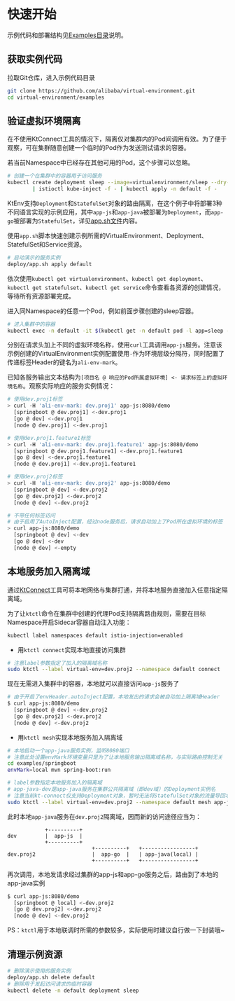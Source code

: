 # 快速开始

示例代码和部署结构见[Examples目录](https://github.com/alibaba/virtual-environment/tree/master/examples)说明。

## 获取实例代码

拉取Git仓库，进入示例代码目录

```bash
git clone https://github.com/alibaba/virtual-environment.git
cd virtual-environment/examples
```

## 验证虚拟环境隔离

在不使用KtConnect工具的情况下，隔离仅对集群内的Pod间调用有效。为了便于观察，可在集群随意创建一个临时的Pod作为发送测试请求的容器。

若当前Namespace中已经存在其他可用的Pod，这个步骤可以忽略。

```bash
# 创建一个在集群中的容器用于访问服务
kubectl create deployment sleep --image=virtualenvironment/sleep --dry-run -o yaml \
        | istioctl kube-inject -f - | kubectl apply -n default -f -
```

KtEnv支持`Deployment`和`StatefulSet`对象的路由隔离，在这个例子中将部署3种不同语言实现的示例应用，其中`app-js`和`app-java`被部署为`Deployment`，而`app-go`被部署为`StatefulSet`，详见[app.sh文件](https://github.com/alibaba/virtual-environment/blob/master/examples/deploy/app.sh)内容。

使用`app.sh`脚本快速创建示例所需的VirtualEnvironment、Deployment、StatefulSet和Service资源。

```bash
# 启动演示的服务实例
deploy/app.sh apply default
```

依次使用`kubectl get virtualenvironment`、`kubectl get deployment`、`kubectl get statefulset`、`kubectl get service`命令查看各资源的创建情况，等待所有资源部署完成。

进入同Namespace的任意一个Pod，例如前面步骤创建的sleep容器。

```bash
# 进入集群中的容器
kubectl exec -n default -it $(kubectl get -n default pod -l app=sleep -o jsonpath='{.items[0].metadata.name}') /bin/sh
```

分别在请求头加上不同的虚拟环境名称，使用`curl`工具调用`app-js`服务。注意该示例创建的VirtualEnvironment实例配置使用`-`作为环境层级分隔符，同时配置了传递标签Header的键名为`ali-env-mark`。

已知各服务输出文本结构为`[项目名 @ 响应的Pod所属虚拟环境] <- 请求标签上的虚拟环境名称`。观察实际响应的服务实例情况：

```bash
# 使用dev.proj1标签
> curl -H 'ali-env-mark: dev.proj1' app-js:8080/demo
  [springboot @ dev.proj1] <-dev.proj1
  [go @ dev] <-dev.proj1
  [node @ dev.proj1] <-dev.proj1

# 使用dev.proj1.feature1标签
> curl -H 'ali-env-mark: dev.proj1.feature1' app-js:8080/demo
  [springboot @ dev.proj1.feature1] <-dev.proj1.feature1
  [go @ dev] <-dev.proj1.feature1
  [node @ dev.proj1] <-dev.proj1.feature1

# 使用dev.proj2标签
> curl -H 'ali-env-mark: dev.proj2' app-js:8080/demo
  [springboot @ dev] <-dev.proj2
  [go @ dev.proj2] <-dev.proj2
  [node @ dev] <-dev.proj2

# 不带任何标签访问
# 由于启用了AutoInject配置，经过node服务后，请求自动加上了Pod所在虚拟环境的标签
> curl app-js:8080/demo
  [springboot @ dev] <-dev
  [go @ dev] <-dev
  [node @ dev] <-empty
```

## 本地服务加入隔离域

通过[KtConnect](https://github.com/alibaba/kt-connect)工具可将本地网络与集群打通，并将本地服务直接加入任意指定隔离域。

为了让`ktctl`命令在集群中创建的代理Pod支持隔离路由规则，需要在目标Namespace开启Sidecar容器自动注入功能：

```bash
kubectl label namespaces default istio-injection=enabled
```

- 用`ktctl connect`实现本地直接访问集群

```bash
# 注意label参数指定了加入的隔离域名称
sudo ktctl --label virtual-env=dev.proj2 --namespace default connect
```

现在无需进入集群中的容器，本地就可以直接访问`app-js`服务了

```bash
# 由于开启了envHeader.autoInject配置，本地发出的请求会被自动加上隔离域Header
$ curl app-js:8080/demo
  [springboot @ dev] <-dev.proj2
  [go @ dev.proj2] <-dev.proj2
  [node @ dev] <-dev.proj2
```

- 用`ktctl mesh`实现本地服务加入隔离域

```bash
# 本地启动一个app-java服务实例，监听8080端口
# 注意此处设置envMark环境变量只是为了让本地服务输出隔离域名称，与实际路由控制无关
cd examples/springboot
envMark=local mvn spring-boot:run

# label参数指定本地服务加入的隔离域
# app-java-dev是app-java服务在集群公共隔离域（即dev域）的Deployment实例名
# 注意当前kt-connect仅支持Deployment对象，暂时无法将StatefulSet对象的流量导回本地
sudo ktctl --label virtual-env=dev.proj2 --namespace default mesh app-java-dev --expose 8080
```

此时本地`app-java`服务在`dev.proj2`隔离域，因而新的访问途径应当为：


```
            +----------+
dev         |  app-js  |
            +----------+
                           +----------+   +-----------------+
dev.proj2                  |  app-go  |   | app-java(local) |
                           +----------+   +-----------------+
```

再次调用，本地发请求经过集群的app-js和app-go服务之后，路由到了本地的app-java实例

```bash
$ curl app-js:8080/demo
  [springboot @ local] <-dev.proj2
  [go @ dev.proj2] <-dev.proj2
  [node @ dev] <-dev.proj2
```

PS：`ktctl`用于本地联调时所需的参数较多，实际使用时建议自行做一下封装哦~

## 清理示例资源

```bash
# 删除演示使用的服务实例
deploy/app.sh delete default
# 删除用于发起访问请求的临时容器
kubectl delete -n default deployment sleep
```
